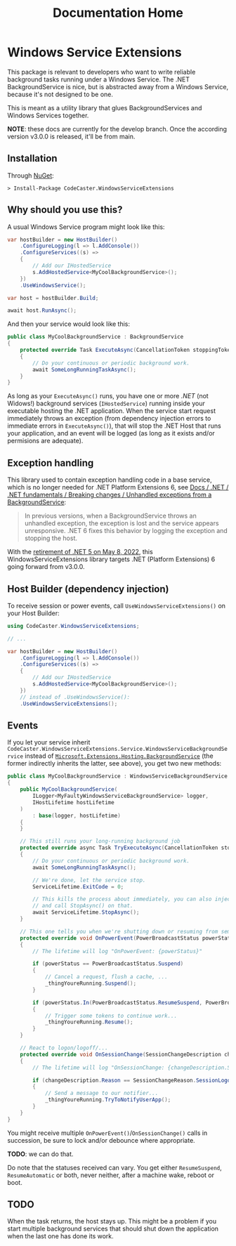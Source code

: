 ﻿---
title: Documentation Home
layout: cayman-with-menu
order: 1
---
# Windows Service Extensions
This package is relevant to developers who want to write reliable background tasks running under a Windows Service. The .NET BackgroundService is nice, but is abstracted away from a Windows Service, because it's not designed to be one.

This is meant as a utility library that glues BackgroundServices and Windows Services together.

**NOTE**: these docs are currently for the develop branch. Once the according version v3.0.0 is released, it'll be from main.

## Installation
Through [NuGet](https://www.nuget.org/packages/CodeCaster.WindowsServiceExtensions/):

    > Install-Package CodeCaster.WindowsServiceExtensions

## Why should you use this?
A usual Windows Service program might look like this:

```csharp
var hostBuilder = new HostBuilder()
    .ConfigureLogging(l => l.AddConsole())
    .ConfigureServices((s) =>
    {
        // Add our IHostedService
        s.AddHostedService<MyCoolBackgroundService>();
    })
    .UseWindowsService();

var host = hostBuilder.Build;

await host.RunAsync();
```

And then your service would look like this:

```csharp
public class MyCoolBackgroundService : BackgroundService
{
    protected override Task ExecuteAsync(CancellationToken stoppingToken)
    {
        // Do your continuous or periodic background work.
        await SomeLongRunningTaskAsync();
    }
}
```

As long as your `ExecuteAsync()` runs, you have one or more _.NET_ (not Widows!) background services (`IHostedService`) running inside your executable hosting the .NET application. When the service start request immediately throws an exception (from dependency injection errors to immediate errors in `ExecuteAsync()`), that will stop the .NET Host that runs your application, and an event will be logged (as long as it exists and/or permisions are adequate).

## Exception handling
This library used to contain exception handling code in a base service, which is no longer needed for .NET Platform Extensions 6, see [Docs / .NET / .NET fundamentals / Breaking changes / Unhandled exceptions from a BackgroundService](https://docs.microsoft.com/en-us/dotnet/core/compatibility/core-libraries/6.0/hosting-exception-handling):

> In previous versions, when a BackgroundService throws an unhandled exception, the exception is lost and the service appears unresponsive. .NET 6 fixes this behavior by logging the exception and stopping the host.

With the [retirement of .NET 5 on May 8, 2022](https://docs.microsoft.com/en-us/lifecycle/products/microsoft-net-and-net-core), this WindowsServiceExtensions library targets .NET (Platform Extensions) 6 going forward from v3.0.0.

## Host Builder (dependency injection)
To receive session or power events, call `UseWindowsServiceExtensions()` on your Host Builder:

```csharp
using CodeCaster.WindowsServiceExtensions;

// ...

var hostBuilder = new HostBuilder()
    .ConfigureLogging(l => l.AddConsole())
    .ConfigureServices((s) =>
    {
        // Add our IHostedService
        s.AddHostedService<MyCoolBackgroundService>();
    })
    // instead of .UseWindowsService():    
    .UseWindowsServiceExtensions();
```

## Events
If you let your service inherit `CodeCaster.WindowsServiceExtensions.Service.WindowsServiceBackgroundService` instead of [`Microsoft.Extensions.Hosting.BackgroundService`](https://docs.microsoft.com/en-us/dotnet/api/microsoft.extensions.hosting.backgroundservice?view=dotnet-plat-ext-5.0) (the former indirectly inherits the latter, see above), you get two new methods:

```csharp
public class MyCoolBackgroundService : WindowsServiceBackgroundService
{
    public MyCoolBackgroundService(
        ILogger<MyFaultyWindowsServiceBackgroundService> logger,
        IHostLifetime hostLifetime
    )
        : base(logger, hostLifetime)
    {
    }

    // This still runs your long-running background job
    protected override async Task TryExecuteAsync(CancellationToken stoppingToken)
    {
        // Do your continuous or periodic background work.
        await SomeLongRunningTaskAsync();

        // We're done, let the service stop.
        ServiceLifetime.ExitCode = 0;

        // This kills the process about immediately, you can also inject `IHostApplication` 
        // and call StopAsync() on that.
        await ServiceLifetime.StopAsync();
    }

    // This one tells you when we're shutting down or resuming from semi-hibernation
    protected override void OnPowerEvent(PowerBroadcastStatus powerStatus)
    {
        // The lifetime will log "OnPowerEvent: {powerStatus}"

        if (powerStatus == PowerBroadcastStatus.Suspend)
        {
            // Cancel a request, flush a cache, ...
            _thingYoureRunning.Suspend();
        }

        if (powerStatus.In(PowerBroadcastStatus.ResumeSuspend, PowerBroadcastStatus.ResumeAutomatic))
        {
            // Trigger some tokens to continue work...
            _thingYoureRunning.Resume();
        }
    }

    // React to logon/logoff/...
    protected override void OnSessionChange(SessionChangeDescription changeDescription)
    {
        // The lifetime will log "OnSessionChange: {changeDescription.SessionId}, {changeDescription.Reason}"

        if (changeDescription.Reason == SessionChangeReason.SessionLogon)
        {
            // Send a message to our notifier...
            _thingYoureRunning.TryToNotifyUserApp();
        }
    }
}
```

You might receive multiple `OnPowerEvent()`/`OnSessionChange()` calls in succession, be sure to lock and/or debounce where appropriate.

**TODO**: we can do that.

Do note that the statuses received can vary. You get either `ResumeSuspend`, `ResumeAutomatic` or both, never neither, after a machine wake, reboot or boot.

## TODO
When the task returns, the host stays up. This might be a problem if you start multiple background services that should shut down the application when the last one has done its work.
